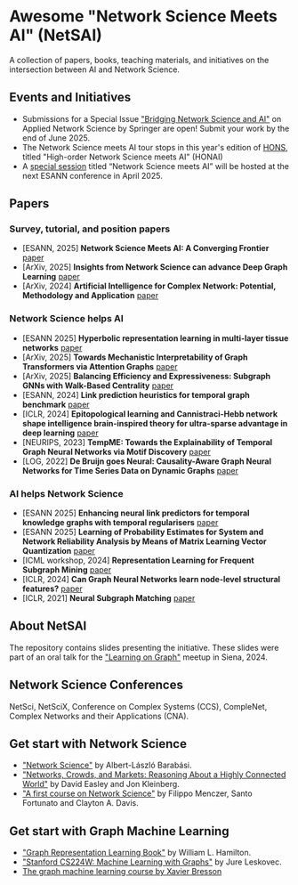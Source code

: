# Awesome "Network Science Meets AI" (NetSAI)
A collection of papers, books, teaching materials, and initiatives on the intersection between AI and Network Science.

## Events and Initiatives
- Submissions for a Special Issue ["Bridging Network Science and AI"](https://link.springer.com/collections/hafcebgfci) on Applied Network Science by Springer are open! Submit your work by the end of June 2025.
- The Network Science meets AI tour stops in this year's edition of [HONS](https://hons-web.github.io/online/), titled "High-order Network Science meets AI" (HONAI)
- A [special session](https://sites.google.com/view/esann-netsai/home) titled “Network Science meets AI” will be hosted at the next ESANN conference in April 2025.

## Papers
### Survey, tutorial, and position papers
- [ESANN, 2025] **Network Science Meets AI: A Converging Frontier** [paper](https://doi.org/10.14428/esann/2025.ES2025-28)
- [ArXiv, 2025] **Insights from Network Science can advance Deep Graph Learning** [paper](https://arxiv.org/abs/2502.01177)
- [ArXiv, 2024] **Artificial Intelligence for Complex Network: Potential, Methodology and Application** [paper](https://arxiv.org/abs/2402.16887)

### Network Science helps AI
- [ESANN 2025] **Hyperbolic representation learning in multi-layer tissue networks** [paper](https://doi.org/10.14428/esann/2025.ES2025-21)
- [ArXiv, 2025] **Towards Mechanistic Interpretability of Graph Transformers via Attention Graphs** [paper](https://www.arxiv.org/abs/2502.12352)
- [ArXiv, 2025] **Balancing Efficiency and Expressiveness: Subgraph GNNs with Walk-Based Centrality** [paper](https://arxiv.org/abs/2501.03113)
- [ESANN, 2024] **Link prediction heuristics for temporal graph benchmark** [paper](https://doi.org/10.14428/esann/2024.ES2024-141)
- [ICLR, 2024] **Epitopological learning and Cannistraci-Hebb network shape intelligence brain-inspired theory for ultra-sparse advantage in deep learning** [paper](https://openreview.net/forum?id=iayEcORsGd)
- [NEURIPS, 2023] **TempME: Towards the Explainability of Temporal Graph Neural Networks via Motif Discovery** [paper](https://openreview.net/forum?id=6OOgw4boZI)
- [LOG, 2022] **De Bruijn goes Neural: Causality-Aware Graph Neural Networks for Time Series Data on Dynamic Graphs** [paper](https://openreview.net/forum?id=Dbkqs1EhTr)

### AI helps Network Science
- [ESANN 2025] **Enhancing neural link predictors for temporal knowledge graphs with temporal regularisers** [paper](https://doi.org/10.14428/esann/2025.ES2025-87)
- [ESANN 2025] **Learning of Probability Estimates for System and Network Reliability Analysis by Means of Matrix Learning Vector Quantization** [paper](https://doi.org/10.14428/esann/2025.ES2025-67)
- [ICML workshop, 2024] **Representation Learning for Frequent Subgraph Mining** [paper](https://arxiv.org/abs/2402.14367)
- [ICLR, 2024] **Can Graph Neural Networks learn node-level structural features?** [paper](https://openreview.net/forum?id=HRxVPPdyDh)
- [ICLR, 2021] **Neural Subgraph Matching** [paper](https://openreview.net/forum?id=LMslR3CTzE)

## About NetSAI 
The repository contains slides presenting the initiative. These slides were part of an oral talk for the ["Learning on Graph"](https://sites.google.com/student.unisi.it/log24siena/home-page) meetup in Siena, 2024.

## Network Science Conferences
NetSci, NetSciX, Conference on Complex Systems (CCS), CompleNet, Complex Networks and their Applications (CNA).

## Get start with Network Science
- ["Network Science"](https://networksciencebook.com/) by Albert-László Barabási.
- ["Networks, Crowds, and Markets: Reasoning About a Highly Connected World"](https://www.cs.cornell.edu/home/kleinber/networks-book/) by David Easley and Jon Kleinberg.
- ["A first course on Network Science"](https://github.com/CambridgeUniversityPress/FirstCourseNetworkScience) by Filippo Menczer, Santo Fortunato and Clayton A. Davis.

## Get start with Graph Machine Learning
- ["Graph Representation Learning Book"](https://www.cs.mcgill.ca/~wlh/grl_book/) by William L. Hamilton.
- ["Stanford CS224W: Machine Learning with Graphs"](https://www.youtube.com/watch?v=JAB_plj2rbA&list=PLoROMvodv4rPLKxIpqhjhPgdQy7imNkDn) by Jure Leskovec.
- [The graph machine learning course by Xavier Bresson](https://github.com/xbresson/GML2023)
  
